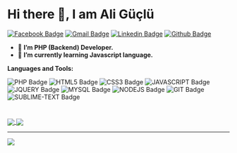 # Hi there 👋, I am Ali Güçlü

[![Facebook Badge](https://img.shields.io/badge/Facebook-1877F2?style=for-the-badge&logo=facebook&logoColor=white)](https://facebook.com/ali-mirarus)
[![Gmail Badge](https://img.shields.io/badge/Gmail-D14836?style=for-the-badge&logo=gmail&logoColor=white)](mailto:aliguclutr@gmail.com)
[![Linkedin Badge](https://img.shields.io/badge/LinkedIn-0077B5?style=for-the-badge&logo=linkedin&logoColor=white)](https://linkedin.com/in/mirarus)
[![Github Badge](https://img.shields.io/badge/GitHub-100000?style=for-the-badge&logo=github&logoColor=white)](https://github.com/mirarus)


- 🔭 **I’m PHP (Backend) Developer.**
- 🌱 **I’m currently learning Javascript language.**

**Languages and Tools:**  

![PHP Badge](https://img.shields.io/badge/PHP-777BB4?style=for-the-badge&logo=php&logoColor=white)
![HTML5 Badge](https://img.shields.io/badge/HTML5-E34F26?style=for-the-badge&logo=html5&logoColor=white)
![CSS3 Badge](https://img.shields.io/badge/CSS3-1572B6?style=for-the-badge&logo=css3&logoColor=white)
![JAVASCRIPT Badge](https://img.shields.io/badge/JavaScript-323330?style=for-the-badge&logo=javascript&logoColor=F7DF1E)
![JQUERY Badge](https://img.shields.io/badge/jQuery-0769AD?style=for-the-badge&logo=jquery&logoColor=white)
![MYSQL Badge](https://img.shields.io/badge/MySQL-00000F?style=for-the-badge&logo=mysql&logoColor=white)
![NODEJS Badge](https://img.shields.io/badge/Node.js-43853D?style=for-the-badge&logo=node.js&logoColor=white)
![GIT Badge](https://img.shields.io/badge/Git-F05032?style=for-the-badge&logo=git&logoColor=white)
![SUBLIME-TEXT Badge](https://img.shields.io/badge/Sublime_Text-FF9800?style=for-the-badge&logo=sublime-text&logoColor=white)
#
<a href="https://github.com/mirarus">
  <img align="center" src="https://github-readme-stats.vercel.app/api?username=mirarus&show_icons=true&include_all_commits=true&cache_seconds=1800&hide=contribs" />
</a>
<a href="https://github.com/mirarus">
  <img align="center" src="https://github-readme-stats.vercel.app/api/top-langs/?username=mirarus&layout=default" />
</a>
<hr>
<a href="https://github.com/mirarus/basic-mvc">
  <img align="center" src="https://github-readme-stats.vercel.app/api/pin/?username=mirarus&repo=basic-mvc&show_owner=true" />
</a>
